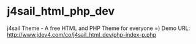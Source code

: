 # j4sail_html_php_dev
j4sail Theme - A free HTML and PHP Theme for everyone =)
Demo URL: http://www.jdev4.com/co/j4sail_html_dev/php-index-p.php


